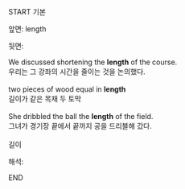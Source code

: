 START
기본

앞면:
length


뒷면:
<div>We discussed shortening the <strong>length</strong> of the course. </div><div>우리는 그 강좌의 시간을 줄이는 것을 논의했다.</div><div><br></div><div><div>two pieces of wood equal in <strong>length</strong></div><div><div>길이가 같은 목재 두 토막</div></div></div><div><br></div><div>She dribbled the ball the <strong>length</strong> of the field. </div>그녀가 경기장 끝에서 끝까지 공을 드리블해 갔다.<br><br>길이<br>


해석:

END